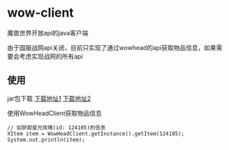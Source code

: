 # wow-client
魔兽世界开放api的java客户端

由于国服战网api关闭，目前只实现了通过wowhead的api获取物品信息，如果需要会考虑实现战网的所有api

## 使用

jar包下载
[下载地址1](https://github.com/liufeng0103/wow-client/raw/master/release/wow-client-1.0.0.jar)
[下载地址2](https://github.com/liufeng0103/wow-client/releases/download/v1.0.0/wow-client-1.0.0.jar)

使用WowHeadClient获取物品信息
```
// 如获取星光玫瑰(id: 124105)的信息
XItem item = WowHeadClient.getInstance().getItem(124105);
System.out.println(item);
```
